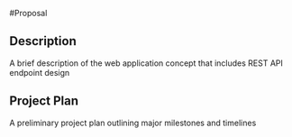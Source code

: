 #Proposal

## Description
A brief description of the web application concept that includes REST API endpoint design

## Project Plan
A preliminary project plan outlining major milestones and timelines
